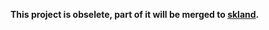 **This project is obselete, part of it will be merged to [skland](https://github.com/zhanggyb/skland/).**
